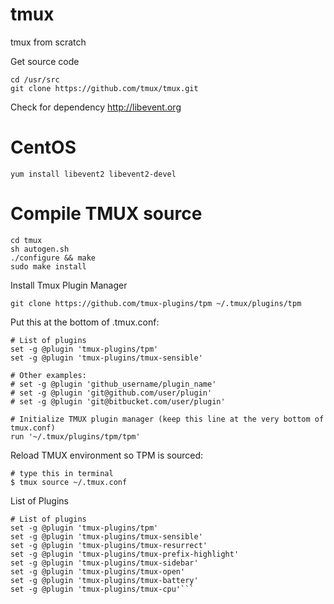 # tmux
tmux from scratch

Get source code
```console
cd /usr/src
git clone https://github.com/tmux/tmux.git
```

Check for dependency
http://libevent.org

# CentOS
```console
yum install libevent2 libevent2-devel
```

# Compile TMUX source
```console
cd tmux
sh autogen.sh
./configure && make
sudo make install
```

Install Tmux Plugin Manager

```console
git clone https://github.com/tmux-plugins/tpm ~/.tmux/plugins/tpm
```

Put this at the bottom of .tmux.conf:

```console
# List of plugins
set -g @plugin 'tmux-plugins/tpm'
set -g @plugin 'tmux-plugins/tmux-sensible'

# Other examples:
# set -g @plugin 'github_username/plugin_name'
# set -g @plugin 'git@github.com/user/plugin'
# set -g @plugin 'git@bitbucket.com/user/plugin'

# Initialize TMUX plugin manager (keep this line at the very bottom of tmux.conf)
run '~/.tmux/plugins/tpm/tpm'
```

Reload TMUX environment so TPM is sourced:

```console
# type this in terminal
$ tmux source ~/.tmux.conf
```

List of Plugins
```console
# List of plugins
set -g @plugin 'tmux-plugins/tpm'
set -g @plugin 'tmux-plugins/tmux-sensible'
set -g @plugin 'tmux-plugins/tmux-resurrect'
set -g @plugin 'tmux-plugins/tmux-prefix-highlight'
set -g @plugin 'tmux-plugins/tmux-sidebar'
set -g @plugin 'tmux-plugins/tmux-open'
set -g @plugin 'tmux-plugins/tmux-battery'
set -g @plugin 'tmux-plugins/tmux-cpu'```
